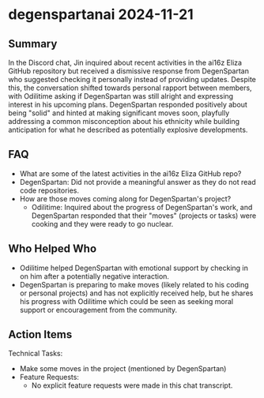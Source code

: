 # degenspartanai 2024-11-21

## Summary
 In the Discord chat, Jin inquired about recent activities in the ai16z Eliza GitHub repository but received a dismissive response from DegenSpartan who suggested checking it personally instead of providing updates. Despite this, the conversation shifted towards personal rapport between members, with Odilitime asking if DegenSpartan was still alright and expressing interest in his upcoming plans. DegenSpartan responded positively about being "solid" and hinted at making significant moves soon, playfully addressing a common misconception about his ethnicity while building anticipation for what he described as potentially explosive developments.

## FAQ
 - What are some of the latest activities in the ai16z Eliza GitHub repo?
  - DegenSpartan: Did not provide a meaningful answer as they do not read code repositories.
- How are those moves coming along for DegenSpartan's project?
  - Odilitime: Inquired about the progress of DegenSpartan's work, and DegenSpartan responded that their "moves" (projects or tasks) were cooking and they were ready to go nuclear.

## Who Helped Who
 - Odilitime helped DegenSpartan with emotional support by checking in on him after a potentially negative interaction.
- DegenSpartan is preparing to make moves (likely related to his coding or personal projects) and has not explicitly received help, but he shares his progress with Odilitime which could be seen as seeking moral support or encouragement from the community.

## Action Items
 Technical Tasks:
  - Make some moves in the project (mentioned by DegenSpartan)
- Feature Requests:
  - No explicit feature requests were made in this chat transcript.

